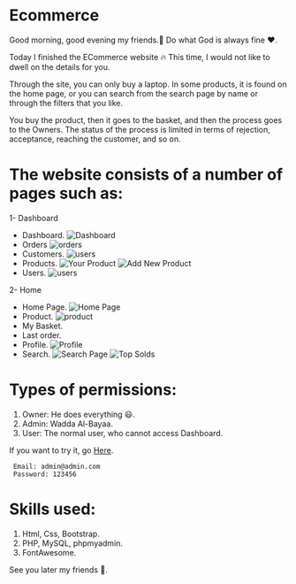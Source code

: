 # Ecommerce
Good morning, good evening my friends.👋
 Do what God is always fine ❤.

 Today I finished the ECommerce website 🔥
 This time, I would not like to dwell on the details for you.

 Through the site, you can only buy a laptop. In some products, it is found on the home page, or you can search from the search page by name or through the filters that you like.

 You buy the product, then it goes to the basket, and then the process goes to the Owners. The status of the process is limited in terms of rejection, acceptance, reaching the customer, and so on.

 # The website consists of a number of pages such as:
 1- Dashboard
 - Dashboard.
![Dashboard](https://github.com/Thomas-Emad/Ecommerce/assets/54818496/8b57ec19-c843-4975-a80f-31d425a7609f)
 - Orders
![orders](https://github.com/Thomas-Emad/Ecommerce/assets/54818496/50123e96-a066-41bc-abd6-2e5fd1029596)
 - Customers.
![users](https://github.com/Thomas-Emad/Ecommerce/assets/54818496/d742e063-7bf1-432a-ab06-70a349c50518)
 - Products.
![Your Product](https://github.com/Thomas-Emad/Ecommerce/assets/54818496/6e58b8b2-13ae-4149-9d4d-1dd060a7e613)
![Add New Product](https://github.com/Thomas-Emad/Ecommerce/assets/54818496/6a78f052-f708-4fd2-bf26-08be3fd36cc6)
 - Users.
![users](https://github.com/Thomas-Emad/Ecommerce/assets/54818496/6c25eefe-6a6f-4caa-82ce-53cf714a274d)


 2- Home
 - Home Page.
![Home Page](https://github.com/Thomas-Emad/Ecommerce/assets/54818496/d7499bd7-7bbe-4a3d-89fe-4e840eb4468c)
 - Product.
![product](https://github.com/Thomas-Emad/Ecommerce/assets/54818496/e6f8923c-170b-424a-a004-699960ff9851)
 - My Basket.
 - Last order.
 - Profile.
![Profile](https://github.com/Thomas-Emad/Ecommerce/assets/54818496/9623dd7c-6f99-4c61-ad7e-57ae74692040)
 - Search.
![Search Page](https://github.com/Thomas-Emad/Ecommerce/assets/54818496/ac8a4422-09f9-4336-84b3-ca832c6a8591)
![Top Solds](https://github.com/Thomas-Emad/Ecommerce/assets/54818496/0be7ebd9-91d9-46e1-bc88-7777481f3c44)


 # Types of permissions:
 1. Owner: He does everything 😃.
 2. Admin: Wadda Al-Bayaa.
 3. User: The normal user, who cannot access Dashboard.

 If you want to try it, go [Here](https://thomas-emad.ml/projects/Ecommerce/index.php).
```
 Email: admin@admin.com
 Password: 123456
```

 # Skills used:
 1. Html, Css, Bootstrap.
 2. PHP, MySQL, phpmyadmin.
 3. FontAwesome.

See you later my friends 👋.
